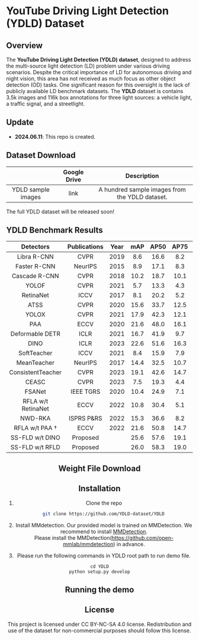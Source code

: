 # YouTube Driving Light Detection (YDLD) Dataset

## Overview

The **YouTube Driving Light Detection (YDLD) dataset**, designed to address the multi-source light detection (LD) problem under various driving scenarios. Despite the critical importance of LD for autonomous driving and night vision, this area has not received as much focus as other object detection (OD) tasks. One significant reason for this oversight is the lack of publicly available LD benchmark datasets.  The **YDLD** dataset is contains 3.5k images and 116k box annotations for three light sources: a vehicle light, a traffic signal, and a streetlight.

## Update
 * **2024.06.11**: This repo is created. 

## Dataset Download
|                              |            Google Drive             |            Description            |
|:----------------------------:|:-----------------------------------:|:----------------------------------:|
| YDLD sample images           |                link                 | A hundred sample images from the YDLD dataset. |


The full YDLD dataset will be released soon!

## YDLD Benchmark Results
<center>
  
| Detectors                                      | Publications | Year | mAP  | AP50 | AP75 | APvt | APt  | APs  | APm  |
|:----------------------------------------------:|:------------:|:----:|:----:|:----:|:----:|:----:|:----:|:----:|:----:|
| Libra R-CNN                                    |     CVPR     | 2019 |  8.6 | 16.6 |  8.2 |  0.2 |  6.1 | 10.2 | 40.3 |
| Faster R-CNN                                   |   NeurIPS    | 2015 |  8.9 | 17.1 |  8.3 |  0.1 |  6.2 | 10.5 | 41.5 |
| Cascade R-CNN                                  |     CVPR     | 2018 | 10.2 | 18.7 | 10.1 |  0.3 |  7.3 | 12.5 | 45.8 |
| YOLOF                                          |     CVPR     | 2021 |  5.7 | 13.3 |  4.3 |  0.0 |  3.7 |  7.2 | 27.4 |
| RetinaNet                                      |     ICCV     | 2017 |  8.1 | 20.2 |  5.2 |  2.2 |  4.8 | 20.6 | 37.2 |
| ATSS                                           |     CVPR     | 2020 | 15.6 | 33.7 | 12.5 |  4.7 | 11.7 | 25.3 | 42.7 |
| YOLOX                                          |     CVPR     | 2021 | 17.9 | 42.3 | 12.1 |  8.1 | 14.4 | 27.5 | 39.1 |
| PAA                                            |     ECCV     | 2020 | 21.6 | 48.0 | 16.1 |  9.7 | 18.0 | 34.6 | 43.6 |
| Deformable DETR                                |     ICLR     | 2021 | 16.7 | 41.9 |  9.7 |  7.3 | 14.0 | 26.4 | 34.4 |
| DINO                                           |     ICLR     | 2023 | 22.6 | 51.6 | 16.3 | 10.5 | 19.0 | 35.2 | 47.2 |
| SoftTeacher                                    |     ICCV     | 2021 |  8.4 | 15.9 |  7.9 |  0.3 |  6.4 |  9.3 | 39.4 |
| MeanTeacher                                    |   NeurIPS    | 2017 | 14.4 | 32.5 | 10.7 |  9.0 | 16.0 | 25.2 | 16.2 |
| ConsistentTeacher                              |     CVPR     | 2023 | 19.1 | 42.6 | 14.7 |  7.4 | 15.0 | 31.7 | 42.7 |
| CEASC                                          |     CVPR     | 2023 |  7.5 | 19.3 |  4.4 |  2.3 |  4.7 | 18.5 | 33.1 |
| FSANet                                         |  IEEE TGRS   | 2020 | 10.4 | 24.9 |  7.1 |  2.3 |  7.7 | 16.1 | 34.1 |
| RFLA w/t RetinaNet                             |     ECCV     | 2022 | 10.8 | 30.4 |  5.1 |  5.9 |  9.8 | 29.7 | 37.7 |
| NWD-RKA                                        | ISPRS P&RS   | 2022 | 15.3 | 36.6 |  8.2 |  5.1 | 12.7 | 28.4 | 42.2 |
| RFLA w/t PAA †                                 |     ECCV     | 2022 | 21.6 | 50.8 | 14.7 | 11.0 | 19.4 | 33.4 | 40.2 |
| SS-FLD w/t DINO                                |   Proposed   |      | 25.6 | 57.6 | 19.1 | 12.7 | 23.1 | 38.6 | 48.0 |
| SS-FLD w/t RFLD                                |   Proposed   |      | 26.0 | 58.3 | 19.0 | 12.8 | 24.8 | 39.2 | 43.4 |

## Weight File Download


## Installation

 1. Clone the repo
 ```bash
    git clone https://github.com/YDLD-dataset/YDLD
 ```

 2. Install MMdetection. Our provided model is trained on MMDetection. We recommend to install <a href="https://github.com/open-mmlab/mmdetection">MMDetection</a>.<br> Please install the MMDetection(https://github.com/open-mmlab/mmdetection) in advance. 

3. Please run the following commands in YDLD root path to run demo file. 

```
cd YDLD
python setup.py develop
```


## Running the demo


## License

This project is licensed under CC BY-NC-SA 4.0 license. Redistribution and use of the dataset for non-commercial purposes should follow this license. 
